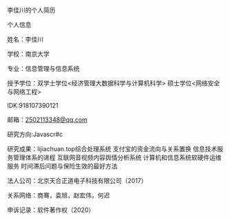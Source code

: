 李佳川的个人简历

个人信息

姓名：李佳川

学校：南京大学

专业：信息管理与信息系统

授予学位：双学士学位<经济管理大数据科学与计算机科学>
          硕士学位<网络安全与网络工程>
          
IDK:918107390121     

邮箱：2502113348@qq.com

研究方向:Javascr#c

研究成果：lijiachuan.top综合处理系统
          支付宝的资金流向与关系置换
          信息技术服务管理体系的进程
          互联网音视频内容舆情分析系统
          计算机和信息系统软硬件运维服务
          时间滞后问题与保险生效的最好方法
          
法人公司：北京天合正道电子科技有限公司（2017）

关系网络：商骞，袁旭，赵宏伟，何迟

申诉记录：软件著作权（2020）

